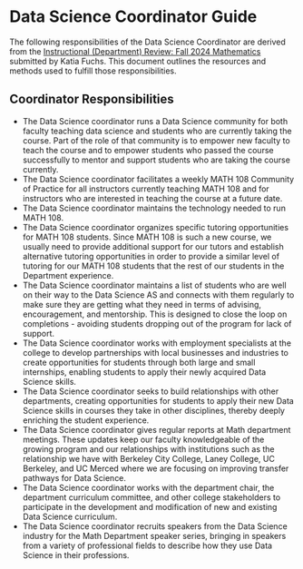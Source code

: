 # Data Science Coordinator Guide

The following responsibilities of the Data Science Coordinator are derived from the [Instructional (Department) Review: Fall 2024 Mathematics](https://ccsf.curricunet.com/DynamicReports/AllFieldsReportByEntity/80069?entityType=Module&reportId=146) submitted by Katia Fuchs. This document outlines the resources and methods used to fulfill those responsibilities.

## Coordinator Responsibilities
- The Data Science coordinator runs a Data Science community for both faculty teaching data science and students who are currently taking the course. Part of the role of that community is to empower new faculty to teach the course and to empower students who passed the course successfully to mentor and support students who are taking the course currently.
- The Data Science coordinator facilitates a weekly MATH 108 Community of Practice for all instructors currently teaching MATH 108 and for instructors who are interested in teaching the course at a future date.
- The Data Science coordinator maintains the technology needed to run MATH 108.
- The Data Science coordinator organizes specific tutoring opportunities for MATH 108 students. Since MATH 108 is such a new course, we usually need to provide additional support for our tutors and establish alternative tutoring opportunities in order to provide a similar level of tutoring for our MATH 108 students that the rest of our students in the Department experience.
- The Data Science coordinator maintains a list of students who are well on their way to the Data Science AS and connects with them regularly to make sure they are getting what they need in terms of advising, encouragement, and mentorship. This is designed to close the loop on completions - avoiding students dropping out of the program for lack of support. 
- The Data Science coordinator works with employment specialists at the college to develop partnerships with local businesses and industries to create opportunities for students through both large and small internships, enabling students to apply their newly acquired Data Science skills.
- The Data Science coordinator seeks to build relationships with other departments, creating opportunities for students to apply their new Data Science skills in courses they take in other disciplines, thereby deeply enriching the student experience.
- The Data Science coordinator gives regular reports at Math department meetings. These updates keep our faculty knowledgeable of the growing program and our relationships with institutions such as the relationship we have with Berkeley City College, Laney College, UC Berkeley, and UC Merced where we are focusing on improving transfer pathways for Data Science.
- The Data Science coordinator works with the department chair, the department curriculum committee, and other college stakeholders to participate in the development and modification of new and existing Data Science curriculum. 
- The Data Science coordinator recruits speakers from the Data Science industry for the Math Department speaker series, bringing in speakers from a variety of professional fields to describe how they use Data Science in their professions.
